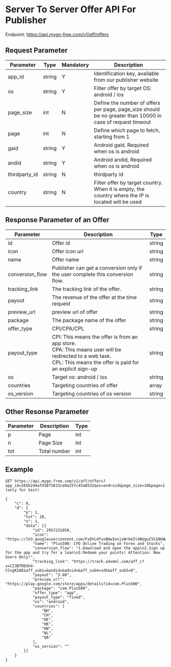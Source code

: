 # Server To Server Offer API For Publisher

Endpoint: https://api.mygo-free.com/v1/aff/offers


## Request Parameter

| Parameter   | Type   | Mandatory | Description       |
|-------------|--------|-----------|-------------------------------------------------------------------------------------------------------------------|
| app_id      | string | Y         | Identification key, available from our publisher website              |
| os          | string  | Y         | Filter offer by target OS: android / ios |
| page_size   | int    | N | Define the number of offers per page, page_size should be no greater than 10000 in case of request timeout             |
| page        | int    | N | Define which page to fetch, starting from 1      |
| gaid        | string    | Y | Android gaid. Required when os is android      |
| andid       | string    | Y | Android andid, Required when os is android      |
| thirdparty_id       | string    | N | thirdparty id      |
| country       | string    | N | Filter offer by target country. When it is empty, the country where the IP is located will be used  |

## Response Parameter of an Offer

| Parameter | Description | Type |
| ---- | ---- | ---- |
| id | Offer id | string |
| icon | Offer icon url | string |
| name | Offer name | string |
| conversion_flow | Publisher can get a conversion only if the user complete this conversion flow.| string |
| tracking_link | The tracking link of the offer.| string |
| payout | The revenue of the offer at the time request | string |
| preview_url | preview url of offer | string |
| package | The package name of the offer  | string |
| offer_type | CPI/CPA/CPL | string |
| payout_type | CPI: This means the offer is from an app store.<br> CPA: This means user will be redirected to a web task.<br> CPL: This means the offer is paid for an explicit sign-up | string |
| os | Target os: android / ios | string |
| countries | Targeting countries of offer | array |
| os_version | Targeting countries of os version | string |


## Other Resonse Parameter
| Parameter | Description | Type |
| ---- | ---- | ---- |
| p | Page | int |
| n | Page Size | int |
| tot | Total number | int |

## Example

```
GET https://api.mygo-free.com/v1/aff/offers?app_id=265b244af438f5833ce0a25fc45a6532&os=android&page_size=10&page=1  (only for test)

{
	"c": 0,
	"d": {
		"p": 1,
		"tot": 28,
		"n": 1,
		"data": [{
			"id": 2957231058,
			"icon": "https://lh3.googleusercontent.com/FxDVLdfxxBHwIonjxWrkmIt4NUguCVS1NUWwo9CWTsXSLChEx7asvT2lxI6m1q3zsx4=w96",
			"name": "Plus500: CFD Online Trading on Forex and Stocks",
			"conversion_flow": "1.Download and open the app\n2.Sign up for the app and try for a loan\n3.Redeem your points! Attention: New Users Only!",
			"tracking_link": "https://track.adxmel.com/aff_c?s=CI3BTRDSh4-CCxgKIAE&aff_sub1=&andid=&advid=&aff_sub4=sdk&aff_sub5=0",
			"payout": "3.60",
			"preview_url": "https://play.google.com/store/apps/details?id=com.Plus500",
			"package": "com.Plus500",
			"offer_type": "app",
			"payout_type": "fixed",
			"os": "android",
			"countries": [
				"BH",
				"CH",
				"DE",
				"HK",
				"KW",
				"NL",
				"QA"
			],
			"os_version": ""
		}]
	}
}
```


